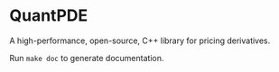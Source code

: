QuantPDE
========

A high-performance, open-source, C++ library for pricing derivatives.

Run `make doc` to generate documentation.

